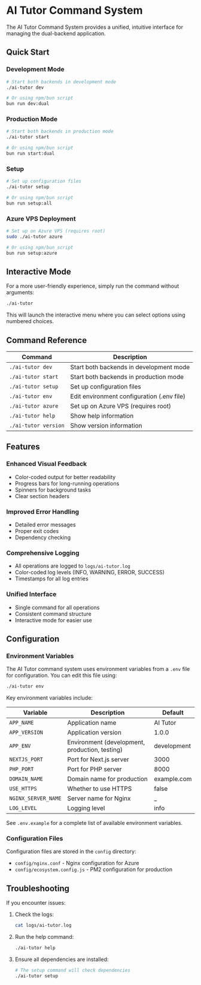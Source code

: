 # AI Tutor Command System

The AI Tutor Command System provides a unified, intuitive interface for managing the dual-backend application.

## Quick Start

### Development Mode

```bash
# Start both backends in development mode
./ai-tutor dev

# Or using npm/bun script
bun run dev:dual
```

### Production Mode

```bash
# Start both backends in production mode
./ai-tutor start

# Or using npm/bun script
bun run start:dual
```

### Setup

```bash
# Set up configuration files
./ai-tutor setup

# Or using npm/bun script
bun run setup:all
```

### Azure VPS Deployment

```bash
# Set up on Azure VPS (requires root)
sudo ./ai-tutor azure

# Or using npm/bun script
bun run setup:azure
```

## Interactive Mode

For a more user-friendly experience, simply run the command without arguments:

```bash
./ai-tutor
```

This will launch the interactive menu where you can select options using numbered choices.

## Command Reference

| Command | Description |
|---------|-------------|
| `./ai-tutor dev` | Start both backends in development mode |
| `./ai-tutor start` | Start both backends in production mode |
| `./ai-tutor setup` | Set up configuration files |
| `./ai-tutor env` | Edit environment configuration (.env file) |
| `./ai-tutor azure` | Set up on Azure VPS (requires root) |
| `./ai-tutor help` | Show help information |
| `./ai-tutor version` | Show version information |

## Features

### Enhanced Visual Feedback

- Color-coded output for better readability
- Progress bars for long-running operations
- Spinners for background tasks
- Clear section headers

### Improved Error Handling

- Detailed error messages
- Proper exit codes
- Dependency checking

### Comprehensive Logging

- All operations are logged to `logs/ai-tutor.log`
- Color-coded log levels (INFO, WARNING, ERROR, SUCCESS)
- Timestamps for all log entries

### Unified Interface

- Single command for all operations
- Consistent command structure
- Interactive mode for easier use

## Configuration

### Environment Variables

The AI Tutor command system uses environment variables from a `.env` file for configuration. You can edit this file using:

```bash
./ai-tutor env
```

Key environment variables include:

| Variable | Description | Default |
|----------|-------------|--------|
| `APP_NAME` | Application name | AI Tutor |
| `APP_VERSION` | Application version | 1.0.0 |
| `APP_ENV` | Environment (development, production, testing) | development |
| `NEXTJS_PORT` | Port for Next.js server | 3000 |
| `PHP_PORT` | Port for PHP server | 8000 |
| `DOMAIN_NAME` | Domain name for production | example.com |
| `USE_HTTPS` | Whether to use HTTPS | false |
| `NGINX_SERVER_NAME` | Server name for Nginx | _ |
| `LOG_LEVEL` | Logging level | info |

See `.env.example` for a complete list of available environment variables.

### Configuration Files

Configuration files are stored in the `config` directory:

- `config/nginx.conf` - Nginx configuration for Azure
- `config/ecosystem.config.js` - PM2 configuration for production

## Troubleshooting

If you encounter issues:

1. Check the logs:
   ```bash
   cat logs/ai-tutor.log
   ```

2. Run the help command:
   ```bash
   ./ai-tutor help
   ```

3. Ensure all dependencies are installed:
   ```bash
   # The setup command will check dependencies
   ./ai-tutor setup
   ```
